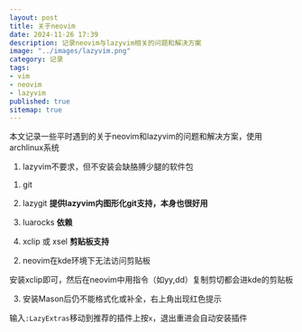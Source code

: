 ```yaml
---
layout: post
title: 关于neovim
date: 2024-11-26 17:39
description: 记录neovim与lazyvim相关的问题和解决方案
image: "../images/lazyvim.png"
category: 记录
tags:
- vim
- neovim
- lazyvim
published: true
sitemap: true
---
```


本文记录一些平时遇到的关于neovim和lazyvim的问题和解决方案，使用archlinux系统
1. lazyvim不要求，但不安装会缺胳膊少腿的软件包

1) git

2) lazygit **提供lazyvim内图形化git支持，本身也很好用**

3) luarocks **依赖**

4) xclip 或 xsel **剪贴板支持**

2. neovim在kde环境下无法访问剪贴板

安装xclip即可，然后在neovim中用指令（如yy,dd）复制剪切都会进kde的剪贴板

3. 安装Mason后仍不能格式化或补全，右上角出现红色提示

输入`:LazyExtras`移动到推荐的插件上按`x`，退出重进会自动安装插件


